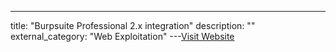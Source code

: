 ---
title: "Burpsuite Professional 2.x integration"
description: ""
external_category: "Web Exploitation"
---[Visit Website](https://github.com/1N3/Sn1per/wiki/Burpsuite-Professional-2.x-Integration)

